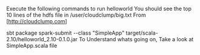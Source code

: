 Execute the following commands to run helloworld You should see the top 10 lines of the hdfs file in /user/cloudclump/big.txt From [http://cloudclump.com]

sbt package
spark-submit  --class "SimpleApp"  target/scala-2.10/helloworld_2.10-0.1.0.jar
To Understand whats going on, Take a look at SimpleApp.scala file
